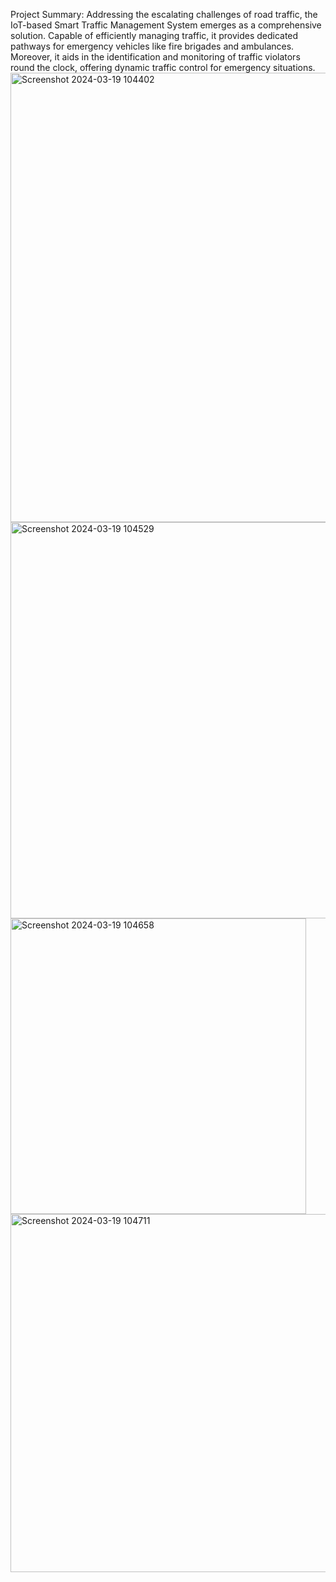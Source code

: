 Project Summary: Addressing the escalating challenges of road traffic, the IoT-based Smart Traffic Management System emerges as a comprehensive solution. Capable of efficiently managing traffic, it provides dedicated pathways for emergency vehicles like fire brigades and ambulances. Moreover, it aids in the identification and monitoring of traffic violators round the clock, offering dynamic traffic control for emergency situations.
<img width="719" alt="Screenshot 2024-03-19 104402" src="https://github.com/Sangeetha-Nukanaboyina/Smart-Traffic-Management-System-using-IoT/assets/138498339/345d3384-467b-441b-94a2-eec790347597">
<img width="634" alt="Screenshot 2024-03-19 104529" src="https://github.com/Sangeetha-Nukanaboyina/Smart-Traffic-Management-System-using-IoT/assets/138498339/92f39344-4e95-4a38-a1ca-e40400ba2985">
<img width="473" alt="Screenshot 2024-03-19 104658" src="https://github.com/Sangeetha-Nukanaboyina/Smart-Traffic-Management-System-using-IoT/assets/138498339/2f021a4d-e2dc-44e0-8245-0ca2ceda0a5b">
<img width="573" alt="Screenshot 2024-03-19 104711" src="https://github.com/Sangeetha-Nukanaboyina/Smart-Traffic-Management-System-using-IoT/assets/138498339/99e7c25e-dca9-4b5e-9785-64b858a29dfa">
